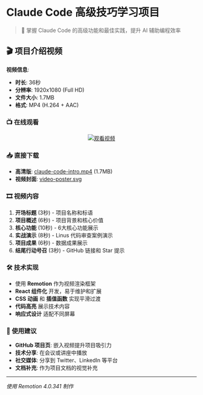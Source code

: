 # Claude Code 高级技巧学习项目

> 🚀 掌握 Claude Code 的高级功能和最佳实践，提升 AI 辅助编程效率

## 🎬 项目介绍视频

**视频信息**:
- **时长**: 36秒
- **分辨率**: 1920x1080 (Full HD)
- **文件大小**: 1.7MB
- **格式**: MP4 (H.264 + AAC)

### 📺 在线观看

<div align="center">
  <a href="https://github.com/cfrs2005/claude-code-learning/raw/main/docs/resources/claude-code-intro.mp4" target="_blank">
    <img src="https://img.shields.io/badge/📹%20观看视频-36秒-blue?style=for-the-badge&logo=video" alt="观看视频">
  </a>
</div>

### 📥 直接下载

- **高清版**: [claude-code-intro.mp4](./claude-code-intro.mp4) (1.7MB)
- **视频封面**: [video-poster.svg](./video-poster.svg)

### 🎞️ 视频内容

1. **开场标题** (3秒) - 项目名称和标语
2. **项目概述** (6秒) - 项目背景和核心价值
3. **核心功能** (10秒) - 6大核心功能展示
4. **实战演示** (8秒) - Linus 代码审查案例演示
5. **项目成果** (6秒) - 数据成果展示
6. **结尾行动号召** (3秒) - GitHub 链接和 Star 提示

### 🛠️ 技术实现

- 使用 **Remotion** 作为视频渲染框架
- **React 组件化** 开发，易于维护和扩展
- **CSS 动画** 和 **插值函数** 实现平滑过渡
- **代码高亮** 展示技术内容
- **响应式设计** 适配不同屏幕

### 📱 使用建议

- **GitHub 项目页**: 嵌入视频提升项目吸引力
- **技术分享**: 在会议或讲座中播放
- **社交媒体**: 分享到 Twitter、LinkedIn 等平台
- **文档补充**: 作为项目文档的视觉补充

---

*使用 Remotion 4.0.341 制作*